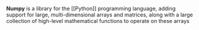 **Numpy** is a library for the [[Python]] programming language, adding support for large, multi-dimensional arrays and matrices, along with a large collection of high-level mathematical functions to operate on these arrays